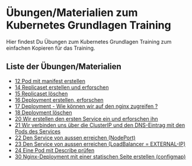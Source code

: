 # Übungen/Materialien zum Kubernetes Grundlagen Training

Hier findest Du Übungen zum Kubernetes Grundlagen Training
zum einfachen Kopieren für das Training.

## Liste der Übungen/Materialien

  * [12 Pod mit manifest erstellen](12-pod-mit-manifest-erstellen.md)
  * [14 Replicaset erstellen und erforschen](14-replicaset-erstellen-und-erforschen.md)
  * [15 Replicaset löschen](15-replicaset-loeschen.md)
  * [16 Deployment erstellen, erforschen](16-deployment-erstellen-erforschen-loeschen.md)
  * [17 Deployment - Wie können wir auf den nginx zugreifen ?](17-zugriff-nginx-busybox.md)
  * [18 Deployment löschen](https://github.com/jmetzger/uebungen-kubernetes-grundlagen/blob/main/16-deployment-erstellen-erforschen-loeschen.md#l%C3%B6schen)
  * [20 Wir erstellen den ersten Service ein und erforschen ihn](20-service-erstellen-und-erforschen.md)
  * [21 Wir verbinden uns über die ClusterIP und den DNS-Eintrag mit den Pods des Services](21-service-clusterip-dns-test-service-pods.md)
  * [22 Den Service von aussen erreichen (NodePort)](22-service-nodeport-test-service-pods.md)
  * [23 Den Service von aussen erreichen (LoadBalancer = EXTERNAL-IP)](23-service-loadbalancer-test-service-pods.md)
  * [24 Eine Pod mit Describe prüfen](24-pod-mit-describe-pruefen.md)
  * [30 Nginx-Deployment mit einer statischen Seite erstellen (configmap)](30-nginx-deployment-static-page-configmap.md)
